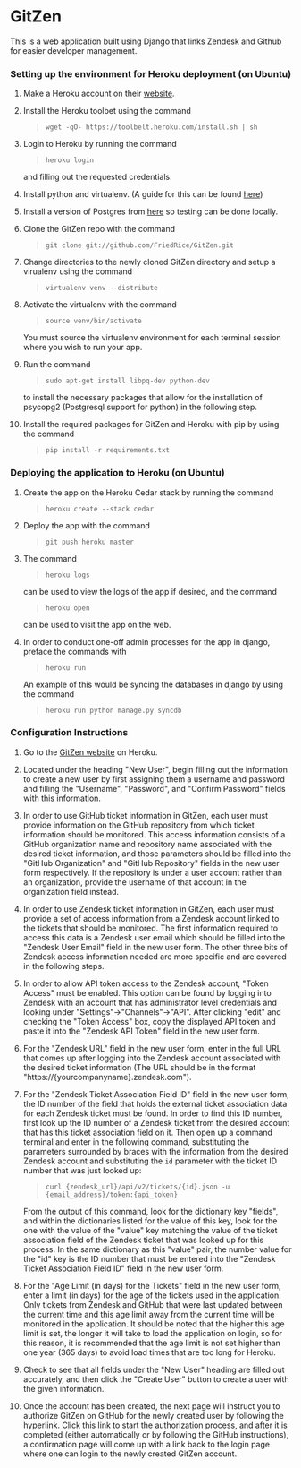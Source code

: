 # GitZen

This is a web application built using Django that links Zendesk and Github for
easier developer management.

### Setting up the environment for Heroku deployment (on Ubuntu)

1. Make a Heroku account on their [website](http://www.heroku.com/).

2. Install the Heroku toolbet using the command
	>`wget -qO- https://toolbelt.heroku.com/install.sh | sh`

3. Login to Heroku by running the command
	>`heroku login`

	and filling out the requested credentials.

4. Install python and virtualenv. (A guide for this can be found
[here](http://docs.python-guide.org/en/latest/starting/install/linux/))

5. Install a version of Postgres from
[here](http://www.postgresql.org/download/) so testing can be done locally.

6. Clone the GitZen repo with the command
	>`git clone git://github.com/FriedRice/GitZen.git`

7. Change directories to the newly cloned GitZen directory and setup a virualenv
using the command
	>`virtualenv venv --distribute`

8. Activate the virtualenv with the command
	>`source venv/bin/activate`  
		
	You must source the virtualenv environment for each terminal session where
you wish to run your app.

9. Run the command
	>`sudo apt-get install libpq-dev python-dev`

	to install the necessary packages that allow for the installation of
psycopg2 (Postgresql support for python) in the following step.

10. Install the required packages for GitZen and Heroku with pip by using the
command
	>`pip install -r requirements.txt` 

### Deploying the application to Heroku (on Ubuntu)

1. Create the app on the Heroku Cedar stack by running the command
	>`heroku create --stack cedar`

2. Deploy the app with the command
	>`git push heroku master`

3. The command
	>`heroku logs`

	can be used to view the logs of the app if desired, and the command
	>`heroku open`

	can be used to visit the app on the web.

4. In order to conduct one-off admin processes for the app in django, preface
the commands with
	>`heroku run`

	An example of this would be syncing the databases in django by using the
command
	>`heroku run python manage.py syncdb`

### Configuration Instructions

1. Go to the [GitZen website](http://gitzen.herokuapp.com) on Heroku.

2. Located under the heading "New User", begin filling out the information to
create a new user by first assigning them a username and password and filling
the "Username", "Password", and "Confirm Password" fields with this information.

3. In order to use GitHub ticket information in GitZen, each user must provide
information on the GitHub repository from which ticket information should be
monitored. This access information consists of a GitHub organization name and
repository name associated with the desired ticket information, and those
parameters should be filled into the "GitHub Organization" and "GitHub
Repository" fields in the new user form respectively. If the repository is
under a user account rather than an organization, provide the username of that
account in the organization field instead.

4. In order to use Zendesk ticket information in GitZen, each user must provide
a set of access information from a Zendesk account linked to the tickets that
should be monitored. The first information required to access this data is a
Zendesk user email which should be filled into the "Zendesk User Email" field in
the new user form. The other three bits of Zendesk access information needed are
more specific and are covered in the following steps.

5. In order to allow API token access to the Zendesk account, "Token Access"
must be enabled. This option can be found by logging into Zendesk with an
account that has administrator level credentials and looking under
"Settings"->"Channels"->"API". After clicking "edit" and checking the "Token
Access" box, copy the displayed API token and paste it into the "Zendesk API
Token" field in the new user form.

6. For the "Zendesk URL" field in the new user form, enter in the full URL that
comes up after logging into the Zendesk account associated with the desired
ticket information (The URL should be in the format
"https://\{yourcompanyname\}.zendesk.com").

7. For the "Zendesk Ticket Association Field ID" field in the new user form, the
ID number of the field that holds the external ticket association data for each
Zendesk ticket must be found. In order to find this ID number, first look up the
ID number of a Zendesk ticket from the desired account that has this ticket
association field on it. Then open up a command terminal and enter in the
following command, substituting the parameters surrounded by braces with the
information from the desired Zendesk account and substituting the `id` parameter
with the ticket ID number that was just looked up:
	>`curl {zendesk_url}/api/v2/tickets/{id}.json -u
	>{email_address}/token:{api_token}`

	From the output of this command, look for the dictionary key "fields", and
within the dictionaries listed for the value of this key, look for the one with
the value of the "value" key matching the value of the ticket association field
of the Zendesk ticket that was looked up for this process. In the same
dictionary as this "value" pair, the number value for the "id" key is the ID
number that must be entered into the "Zendesk Ticket Association Field ID" field
in the new user form.

8. For the "Age Limit (in days) for the Tickets" field in the new user form,
enter a limit (in days) for the age of the tickets used in the application.
Only tickets from Zendesk and GitHub that were last updated between the current
time and this age limit away from the current time will be monitored in the
application. It should be noted that the higher this age limit is set, the
longer it will take to load the application on login, so for this reason, it is
recommended that the age limit is not set higher than one year (365 days) to
avoid load times that are too long for Heroku. 

9. Check to see that all fields under the "New User" heading are filled out
accurately, and then click the "Create User" button to create a user with the
given information.

10. Once the account has been created, the next page will instruct you to
authorize GitZen on GitHub for the newly created user by following the
hyperlink. Click this link to start the authorization process, and after it is
completed (either automatically or by following the GitHub instructions), a
confirmation page will come up with a link back to the login page where one can
login to the newly created GitZen account. 
